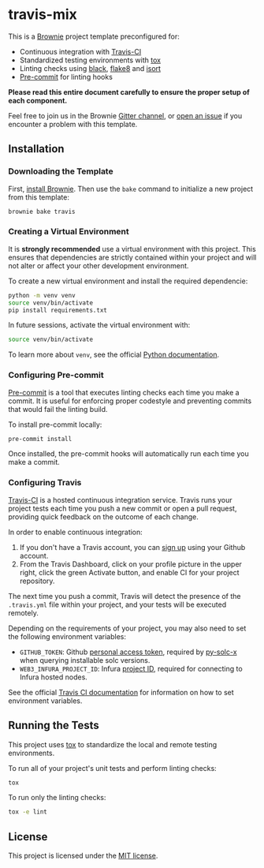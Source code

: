 # travis-mix

This is a [Brownie](https://github.com/iamdefinitelyahuman/brownie) project template preconfigured for:

* Continuous integration with [Travis-CI](https://travis-ci.com/)
* Standardized testing environments with [tox](https://github.com/tox-dev/tox)
* Linting checks using [black](https://github.com/psf/black), [flake8](https://gitlab.com/pycqa/flake8) and [isort](https://github.com/timothycrosley/isort)
* [Pre-commit](https://pre-commit.com/) for linting hooks

**Please read this entire document carefully to ensure the proper setup of each component.**

Feel free to join us in the Brownie [Gitter channel](https://gitter.im/eth-brownie/community), or [open an issue](https://github.com/brownie-mix/travis-mix/issues) if you encounter a problem with this template.

## Installation

### Downloading the Template

First, [install Brownie](https://eth-brownie.readthedocs.io/en/latest/install.html). Then use the `bake` command to initialize a new project from this template:

```bash
brownie bake travis
```

### Creating a Virtual Environment

It is **strongly recommended** use a virtual environment with this project. This ensures that dependencies are strictly contained within your project and will not alter or affect your other development environment.

To create a new virtual environment and install the required dependencie:

```bash
python -m venv venv
source venv/bin/activate
pip install requirements.txt
```

In future sessions, activate the virtual environment with:

```bash
source venv/bin/activate
```

To learn more about `venv`, see the official [Python documentation](https://docs.python.org/3/library/venv.html).

### Configuring Pre-commit

[Pre-commit](https://pre-commit.com/) is a tool that executes linting checks each time you make a commit. It is useful for enforcing proper codestyle and preventing commits that would fail the linting build.

To install pre-commit locally:

```bash
pre-commit install
```

Once installed, the pre-commit hooks will automatically run each time you make a commit.

### Configuring Travis

[Travis-CI](https://travis-ci.com/) is a hosted continuous integration service. Travis runs your project tests each time you push a new commit or open a pull request, providing quick feedback on the outcome of each change.

In order to enable continuous integration:

1. If you don't have a Travis account, you can [sign up](https://travis-ci.com/signin) using your Github account.
2. From the Travis Dashboard, click on your profile picture in the upper right, click the green Activate button, and enable CI for your project repository.

The next time you push a commit, Travis will detect the presence of the `.travis.yml` file within your project, and your tests will be executed remotely.

Depending on the requirements of your project, you may also need to set the following environment variables:

* `GITHUB_TOKEN`: Github [personal access token](https://help.github.com/en/github/authenticating-to-github/creating-a-personal-access-token-for-the-command-line#creating-a-token), required by [py-solc-x](https://github.com/iamdefinitelyahuman/py-solc-x) when querying installable solc versions.
* `WEB3_INFURA_PROJECT_ID`: Infura [project ID](https://eth-brownie.readthedocs.io/en/latest/nonlocal-networks.html#using-infura), required for connecting to Infura hosted nodes.

See the official [Travis CI documentation](https://docs.travis-ci.com/user/environment-variables/#defining-variables-in-repository-settings) for information on how to set environment variables.

## Running the Tests

This project uses [tox](https://tox.readthedocs.io/en/latest/) to standardize the local and remote testing environments.

To run all of your project's unit tests and perform linting checks:

```bash
tox
```

To run only the linting checks:

```bash
tox -e lint
```

## License

This project is licensed under the [MIT license](LICENSE).
